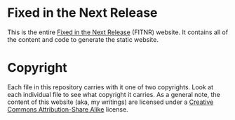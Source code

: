 Fixed in the Next Release
=========================

This is the entire [Fixed in the Next Release](http://fitnr.com) (FITNR)
website. It contains all of the content and code to generate the static
website.

Copyright
=========

Each file in this repository carries with it one of two copyrights. Look at
each individual file to see what copyright it carries. As a general note, the
content of this website (aka, my writings) are licensed under a [Creative
Commons Attribution-Share Alike][ccsa] license.

[ccsa]: http://creativecommons.org/licenses/by-sa/3.0/us/
